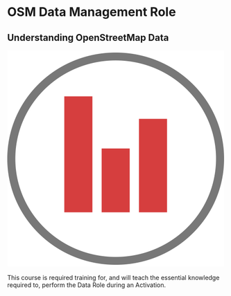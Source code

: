 # OSM Data Management Role

## Understanding OpenStreetMap Data

![](../.gitbook/assets/data.png)

This course is required training for, and will teach the essential knowledge required to, perform the Data Role during an Activation.

